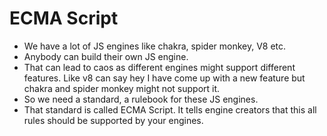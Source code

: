 # ECMA Script

- We have a lot of JS engines like chakra, spider monkey, V8 etc.
- Anybody can build their own JS engine.
- That can lead to caos as different engines might support different features. Like v8 can say hey I have come up with a new feature but chakra and spider monkey might not support it.
- So we need a standard, a rulebook for these JS engines.
- That standard is called ECMA Script. It tells engine creators that this all rules should be supported by your engines.
